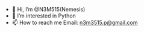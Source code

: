 - 👋 Hi, I’m @N3M515(Nemesis)
- 👀 I’m interested in Python
- 📫 How to reach me Email: n3m3515.p@gmail.com
